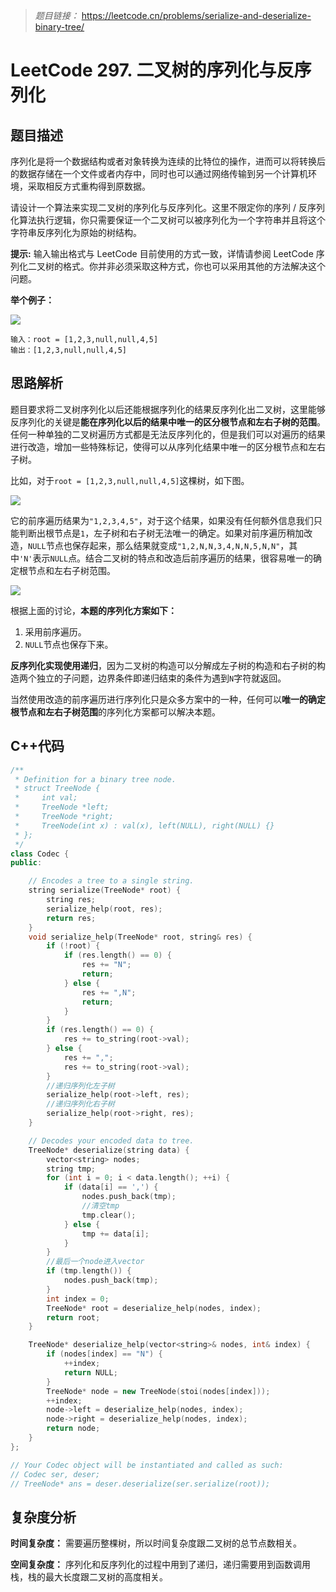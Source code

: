 > *题目链接：* https://leetcode.cn/problems/serialize-and-deserialize-binary-tree/

# LeetCode 297. 二叉树的序列化与反序列化

## 题目描述

序列化是将一个数据结构或者对象转换为连续的比特位的操作，进而可以将转换后的数据存储在一个文件或者内存中，同时也可以通过网络传输到另一个计算机环境，采取相反方式重构得到原数据。

请设计一个算法来实现二叉树的序列化与反序列化。这里不限定你的序列 / 反序列化算法执行逻辑，你只需要保证一个二叉树可以被序列化为一个字符串并且将这个字符串反序列化为原始的树结构。

**提示:** 输入输出格式与 LeetCode 目前使用的方式一致，详情请参阅 LeetCode 序列化二叉树的格式。你并非必须采取这种方式，你也可以采用其他的方法解决这个问题。

**举个例子：**

![](https://gitee.com/ldtech007/picture/raw/master/pic/lc-0297-01.png)

```
输入：root = [1,2,3,null,null,4,5]
输出：[1,2,3,null,null,4,5]
```

## 思路解析

题目要求将二叉树序列化以后还能根据序列化的结果反序列化出二叉树，这里能够反序列化的关键是**能在序列化以后的结果中唯一的区分根节点和左右子树的范围**。任何一种单独的二叉树遍历方式都是无法反序列化的，但是我们可以对遍历的结果进行改造，增加一些特殊标记，使得可以从序列化结果中唯一的区分根节点和左右子树。

比如，对于`root = [1,2,3,null,null,4,5]`这棵树，如下图。

![](https://gitee.com/ldtech007/picture/raw/master/pic/lc-0297-02.png)

它的前序遍历结果为`"1,2,3,4,5"`，对于这个结果，如果没有任何额外信息我们只能判断出根节点是`1`，左子树和右子树无法唯一的确定。如果对前序遍历稍加改造，`NULL`节点也保存起来，那么结果就变成`"1,2,N,N,3,4,N,N,5,N,N"`，其中`'N'`表示`NULL`点。结合二叉树的特点和改造后前序遍历的结果，很容易唯一的确定根节点和左右子树范围。

![](https://gitee.com/ldtech007/picture/raw/master/pic/lc-0297-03.png)

根据上面的讨论，**本题的序列化方案如下：**

1. 采用前序遍历。
2. `NULL`节点也保存下来。

**反序列化实现使用递归**，因为二叉树的构造可以分解成左子树的构造和右子树的构造两个独立的子问题，边界条件即递归结束的条件为遇到`N`字符就返回。

当然使用改造的前序遍历进行序列化只是众多方案中的一种，任何可以**唯一的确定根节点和左右子树范围**的序列化方案都可以解决本题。

## C++代码

```cpp
/**
 * Definition for a binary tree node.
 * struct TreeNode {
 *     int val;
 *     TreeNode *left;
 *     TreeNode *right;
 *     TreeNode(int x) : val(x), left(NULL), right(NULL) {}
 * };
 */
class Codec {
public:

    // Encodes a tree to a single string.
    string serialize(TreeNode* root) {
        string res;
        serialize_help(root, res);
        return res;
    }
    void serialize_help(TreeNode* root, string& res) {
        if (!root) {
            if (res.length() == 0) {
                res += "N";
                return;
            } else {
                res += ",N";
                return;
            }
        }
        if (res.length() == 0) {
            res += to_string(root->val);
        } else {
            res += ",";
            res += to_string(root->val);
        }
        //递归序列化左子树
        serialize_help(root->left, res);
        //递归序列化右子树
        serialize_help(root->right, res);
    }

    // Decodes your encoded data to tree.
    TreeNode* deserialize(string data) {
        vector<string> nodes;
        string tmp;
        for (int i = 0; i < data.length(); ++i) {
            if (data[i] == ',') {
                nodes.push_back(tmp);
                //清空tmp
                tmp.clear();
            } else {
                tmp += data[i];
            }
        }
        //最后一个node进入vector
        if (tmp.length()) {
            nodes.push_back(tmp);
        }
        int index = 0;
        TreeNode* root = deserialize_help(nodes, index);
        return root;
    }

    TreeNode* deserialize_help(vector<string>& nodes, int& index) {
        if (nodes[index] == "N") {
            ++index;
            return NULL;
        }
        TreeNode* node = new TreeNode(stoi(nodes[index]));
        ++index;
        node->left = deserialize_help(nodes, index);
        node->right = deserialize_help(nodes, index);
        return node;
    }
};

// Your Codec object will be instantiated and called as such:
// Codec ser, deser;
// TreeNode* ans = deser.deserialize(ser.serialize(root));
```

## 复杂度分析

**时间复杂度：** 需要遍历整棵树，所以时间复杂度跟二叉树的总节点数相关。

**空间复杂度：** 序列化和反序列化的过程中用到了递归，递归需要用到函数调用栈，栈的最大长度跟二叉树的高度相关。
